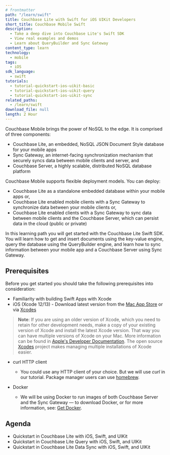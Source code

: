 ```yaml
---
# frontmatter
path: "/learn/swift"
title: Couchbase Lite with Swift for iOS UIKit Developers
short_title: Couchbase Mobile Swift
description: 
  - Take a deep dive into Couchbase Lite's Swift SDK
  - View real examples and demos
  - Learn about QueryBuilder and Sync Gateway
content_type: learn
technology:
  - mobile
tags:
  - iOS
sdk_language:
  - swift
tutorials:
  - tutorial-quickstart-ios-uikit-basic
  - tutorial-quickstart-ios-uikit-query
  - tutorial-quickstart-ios-uikit-sync
related_paths: 
  - /learn/swift
download_file: null
length: 2 Hour
---
```


Couchbase Mobile brings the power of NoSQL to the edge. It is comprised of three components:

- Couchbase Lite, an embedded, NoSQL JSON Document Style database for your mobile apps
- Sync Gateway, an internet-facing synchronization mechanism that securely syncs data between mobile clients and server, and
- Couchbase Server, a highly scalable, distributed NoSQL database platform

Couchbase Mobile supports flexible deployment models. You can deploy:
- Couchbase Lite as a standalone embedded database within your mobile apps or,
- Couchbase Lite enabled mobile clients with a Sync Gateway to synchronize data between your mobile clients or,
- Couchbase Lite enabled clients with a Sync Gateway to sync data between mobile clients and the Couchbase Server, which can persist data in the cloud (public or private)

In this learning path you will get started with the Couchbase Lite Swift SDK. You will learn how to get and insert documents using the key-value engine, query the database using the QueryBuilder engine, and learn how to sync information between your mobile app and a Couchbase Server using Sync Gateway. 

## Prerequisites

Before you get started you should take the following prerequisites into consideration:

- Familiarity with building Swift Apps with Xcode
- iOS (Xcode 12/13) - Download latest version from the <a target="_blank" rel="noopener noreferrer" href="https://itunes.apple.com/us/app/xcode/id497799835?mt=12">Mac App Store</a> or via <a target="_blank" rel="noopener noreferrer" href="https://github.com/RobotsAndPencils/XcodesApp">Xcodes</a>
> **Note**: If you are using an older version of Xcode, which you need to retain for other development needs, make a copy of your existing version of Xcode and install the latest Xcode version.  That way you can have multiple versions of Xcode on your Mac.  More information can be found in <a target="_blank" rel="noopener noreferrer" href="https://developer.apple.com/library/archive/technotes/tn2339/_index.html#//apple_ref/doc/uid/DTS40014588-CH1-I_HAVE_MULTIPLE_VERSIONS_OF_XCODE_INSTALLED_ON_MY_MACHINE__WHAT_VERSION_OF_XCODE_DO_THE_COMMAND_LINE_TOOLS_CURRENTLY_USE_">Apple's Developer Documentation</a>. The open source <a target="_blank" rel="noopener noreferrer" href="https://github.com/RobotsAndPencils/XcodesApp ">Xcodes</a> project makes managing multiple installations of Xcode easier.

- curl HTTP client 
  * You could use any HTTP client of your choice. But we will use *curl* in our tutorial. Package manager users can use <a target="_blank" rel="noopener noreferrer" href="https://brew.sh/">homebrew</a>. 

- Docker
  * We will be using Docker to run images of both Couchbase Server and the Sync Gateway — to download Docker, or for more information, see: <a target="_blank" rel="noopener noreferrer" href="https://docs.docker.com/get-docker/">Get Docker</a>.

## Agenda

- Quickstart in Couchbase Lite with iOS, Swift, and UIKit
- Quickstart in Couchbase Lite Query with iOS, Swift, and UIKit
- Quickstart in Couchbase Lite Data Sync with iOS, Swift, and UIKit
